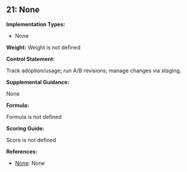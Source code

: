 ## 21: None

**Implementation Types:**
 
- None

**Weight:** Weight is not defined

**Control Statement:**

Track adoption/usage; run A/B revisions; manage changes via staging.

**Supplemental Guidance:**

None

**Formula:**

Formula is not defined

**Scoring Guide:**

Score is not defined

**References:**

- [None](None): None